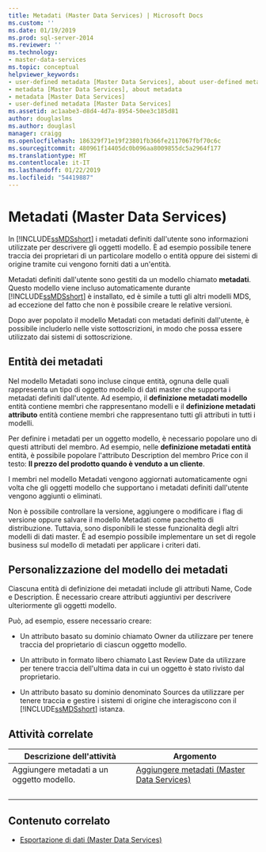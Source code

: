 ```yaml
---
title: Metadati (Master Data Services) | Microsoft Docs
ms.custom: ''
ms.date: 01/19/2019
ms.prod: sql-server-2014
ms.reviewer: ''
ms.technology:
- master-data-services
ms.topic: conceptual
helpviewer_keywords:
- user-defined metadata [Master Data Services], about user-defined metadata
- metadata [Master Data Services], about metadata
- metadata [Master Data Services]
- user-defined metadata [Master Data Services]
ms.assetid: ac1aabe3-d8d4-4d7a-8954-50ee3c185d81
author: douglaslms
ms.author: douglasl
manager: craigg
ms.openlocfilehash: 186329f71e19f23801fb366fe2117067fbf70c6c
ms.sourcegitcommit: 480961f14405dc0b096aa8009855dc5a2964f177
ms.translationtype: MT
ms.contentlocale: it-IT
ms.lasthandoff: 01/22/2019
ms.locfileid: "54419887"
---
```

# <a name="metadata-master-data-services"></a>Metadati (Master Data Services)
  In [!INCLUDE[ssMDSshort](../includes/ssmdsshort-md.md)] i metadati definiti dall'utente sono informazioni utilizzate per descrivere gli oggetti modello. È ad esempio possibile tenere traccia dei proprietari di un particolare modello o entità oppure dei sistemi di origine tramite cui vengono forniti dati a un'entità.  
  
 Metadati definiti dall'utente sono gestiti da un modello chiamato **metadati**. Questo modello viene incluso automaticamente durante [!INCLUDE[ssMDSshort](../includes/ssmdsshort-md.md)] è installato, ed è simile a tutti gli altri modelli MDS, ad eccezione del fatto che non è possibile creare le relative versioni.  
  
 Dopo aver popolato il modello Metadati con metadati definiti dall'utente, è possibile includerlo nelle viste sottoscrizioni, in modo che possa essere utilizzato dai sistemi di sottoscrizione.  
  
## <a name="metadata-entities"></a>Entità dei metadati  
 Nel modello Metadati sono incluse cinque entità, ognuna delle quali rappresenta un tipo di oggetto modello di dati master che supporta i metadati definiti dall'utente. Ad esempio, il **definizione metadati modello** entità contiene membri che rappresentano modelli e il **definizione metadati attributo** entità contiene membri che rappresentano tutti gli attributi in tutti i modelli.  
  
 Per definire i metadati per un oggetto modello, è necessario popolare uno di questi attributi del membro. Ad esempio, nelle **definizione metadati entità** entità, è possibile popolare l'attributo Description del membro Price con il testo: **Il prezzo del prodotto quando è venduto a un cliente**.  
  
 I membri nel modello Metadati vengono aggiornati automaticamente ogni volta che gli oggetti modello che supportano i metadati definiti dall'utente vengono aggiunti o eliminati.  
  
 Non è possibile controllare la versione, aggiungere o modificare i flag di versione oppure salvare il modello Metadati come pacchetto di distribuzione. Tuttavia, sono disponibili le stesse funzionalità degli altri modelli di dati master. È ad esempio possibile implementare un set di regole business sul modello di metadati per applicare i criteri dati.  
  
## <a name="customizing-your-metadata-model"></a>Personalizzazione del modello dei metadati  
 Ciascuna entità di definizione dei metadati include gli attributi Name, Code e Description. È necessario creare attributi aggiuntivi per descrivere ulteriormente gli oggetti modello.  
  
 Può, ad esempio, essere necessario creare:  
  
-   Un attributo basato su dominio chiamato Owner da utilizzare per tenere traccia del proprietario di ciascun oggetto modello.  
  
-   Un attributo in formato libero chiamato Last Review Date da utilizzare per tenere traccia dell'ultima data in cui un oggetto è stato rivisto dal proprietario.  
  
-   Un attributo basato su dominio denominato Sources da utilizzare per tenere traccia e gestire i sistemi di origine che interagiscono con il [!INCLUDE[ssMDSshort](../includes/ssmdsshort-md.md)] istanza.  
  
## <a name="related-tasks"></a>Attività correlate  
  
|Descrizione dell'attività|Argomento|  
|----------------------|-----------|  
|Aggiungere metadati a un oggetto modello.|[Aggiungere metadati &#40;Master Data Services&#41;](add-metadata-master-data-services.md)
|&nbsp;|&nbsp;|
  
## <a name="related-content"></a>Contenuto correlato  
  
-   [Esportazione di dati &#40;Master Data Services&#41;](overview-exporting-data-master-data-services.md)  
  
  
